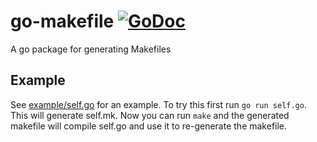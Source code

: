 # go-makefile [![GoDoc](https://godoc.org/github.com/panux/go-makefile?status.svg)](https://godoc.org/github.com/panux/go-makefile)
A go package for generating Makefiles

## Example
See [example/self.go](https://github.com/panux/go-makefile/blob/master/example/self.go) for an example. To try this first run ````go run self.go````. This will generate self.mk. Now you can run ````make```` and the generated makefile will compile self.go and use it to re-generate the makefile.
